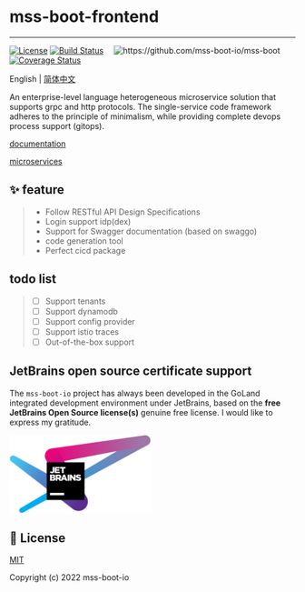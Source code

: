 # mss-boot-frontend

---

<img align="right" width="320" src="https://mss-boot-io.github.io/mss-boot-docs/images/logos/logo-b.png"  alt="https://github.com/mss-boot-io/mss-boot"/>

[![License](https://img.shields.io/github/license/mashape/apistatus.svg)](https://github.com/mss-boot-io/mss-boot) [![Build Status](https://travis-ci.org/mss-boot-io/mss-boot.svg?branch=main)](https://travis-ci.org/mss-boot-io/mss-boot) [![Coverage Status](https://coveralls.io/repos/github/mss-boot-io/mss-boot/badge.svg?branch=main)](https://coveralls.io/github/mss-boot-io/mss-boot?branch=main)

English | [简体中文](https://github.com/mss-boot-io/mss-boot-frontend/blob/main/README.Zh-cn.md)

An enterprise-level language heterogeneous microservice solution that supports grpc and http protocols. The single-service code framework adheres to the principle of minimalism, while providing complete devops process support (gitops).

[documentation](https://mss-boot-io.github.io/mss-boot-docs/index.html)

[microservices](https://github.com/mss-boot-io/mss-boot-monorepo)

## ✨ feature

> - Follow RESTful API Design Specifications
> - Login support idp(dex)
> - Support for Swagger documentation (based on swaggo)
> - code generation tool
> - Perfect cicd package

## todo list

> - [ ] Support tenants
> - [ ] Support dynamodb
> - [ ] Support config provider
> - [ ] Support istio traces
> - [ ] Out-of-the-box support

## JetBrains open source certificate support

The `mss-boot-io` project has always been developed in the GoLand integrated development environment under JetBrains, based on the **free JetBrains Open Source license(s)** genuine free license. I would like to express my gratitude.

<a href="https://www.jetbrains.com/?from=kubeadm-ha" target="_blank"><img src="https://raw.githubusercontent.com/panjf2000/illustrations/master/jetbrains/jetbrains-variant-4.png" width="250" align="middle"/></a>

## 🔑 License

[MIT](https://raw.githubusercontent.com/mss-boot-io/mss-boot/main/LICENSE)

Copyright (c) 2022 mss-boot-io
